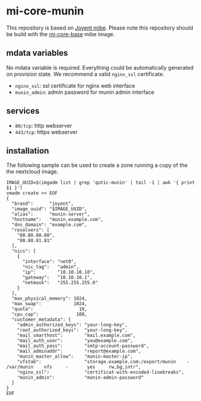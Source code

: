 # mi-core-munin

This repository is based on [Joyent mibe](https://github.com/joyent/mibe). Please note this repository should be build with the [mi-core-base](https://github.com/skylime/mi-core-base) mibe image.

## mdata variables

No mdata variable is required. Everything could be automatically generated on
provision state. We recommend a valid `nginx_ssl` certificate.

- `nginx_ssl`: ssl certificate for nginx web interface
- `munin_admin`: admin password for munin admin interface

## services

- `80/tcp`: http webserver
- `443/tcp`: https webserver

## installation

The following sample can be used to create a zone running a copy of the the nextcloud image.

```
IMAGE_UUID=$(imgadm list | grep 'qutic-munin' | tail -1 | awk '{ print $1 }')
vmadm create << EOF
{
  "brand":      "joyent",
  "image_uuid": "$IMAGE_UUID",
  "alias":      "munin-server",
  "hostname":   "munin.example.com",
  "dns_domain": "example.com",
  "resolvers": [
    "80.80.80.80",
    "80.80.81.81"
  ],
  "nics": [
    {
      "interface": "net0",
      "nic_tag":   "admin",
      "ip":        "10.10.10.10",
      "gateway":   "10.10.10.1",
      "netmask":   "255.255.255.0"
    }
  ],
  "max_physical_memory": 1024,
  "max_swap":            1024,
  "quota":                 10,
  "cpu_cap":              100,
  "customer_metadata": {
    "admin_authorized_keys": "your-long-key",
    "root_authorized_keys":  "your-long-key",
    "mail_smarthost":        "mail.example.com",
    "mail_auth_user":        "you@example.com",
    "mail_auth_pass":        "smtp-account-password",
    "mail_adminaddr":        "report@example.com",
    "munin_master_allow":    "munin-master-ip",
    "vfstab":                "storage.example.com:/export/munin    -       /var/munin    nfs     -       yes     rw,bg,intr",
    "nginx_ssl":             "certificat-with-encoded-linebreaks",
    "munin_admin":           "munin-admin-password"
  }
}
EOF
```
